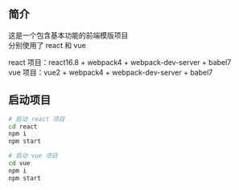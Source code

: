 ## 简介
这是一个包含基本功能的前端模版项目  
分别使用了 react 和 vue  

react 项目：react16.8 + webpack4 + webpack-dev-server + babel7  
vue 项目：vue2 + webpack4 + webpack-dev-server + babel7  

## 启动项目
```bash
# 启动 react 项目
cd react
npm i
npm start

# 启动 vue 项目
cd vue
npm i
npm start
``` 